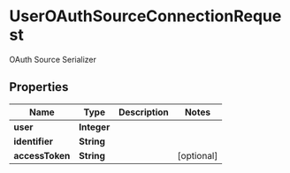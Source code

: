 

# UserOAuthSourceConnectionRequest

OAuth Source Serializer

## Properties

| Name | Type | Description | Notes |
|------------ | ------------- | ------------- | -------------|
|**user** | **Integer** |  |  |
|**identifier** | **String** |  |  |
|**accessToken** | **String** |  |  [optional] |



